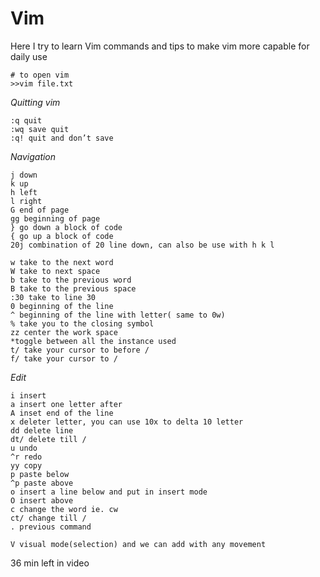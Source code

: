 # Vim
Here I try to learn Vim commands and tips to make vim more capable for daily use

```
# to open vim
>>vim file.txt
```

*Quitting vim*
```
:q quit
:wq save quit
:q! quit and don’t save
```
*Navigation*
```
j down
k up
h left
l right
G end of page
gg beginning of page
} go down a block of code
{ go up a block of code
20j combination of 20 line down, can also be use with h k l
```
```
w take to the next word
W take to next space
b take to the previous word
B take to the previous space
:30 take to line 30
0 beginning of the line
^ beginning of the line with letter( same to 0w)
% take you to the closing symbol 
zz center the work space
*toggle between all the instance used 
t/ take your cursor to before /
f/ take your cursor to /
```

*Edit*
```
i insert
a insert one letter after
A inset end of the line
x deleter letter, you can use 10x to delta 10 letter
dd delete line
dt/ delete till /
u undo
^r redo
yy copy
p paste below
^p paste above
o insert a line below and put in insert mode
O insert above
c change the word ie. cw 
ct/ change till /
. previous command

V visual mode(selection) and we can add with any movement
```
36 min left in video
